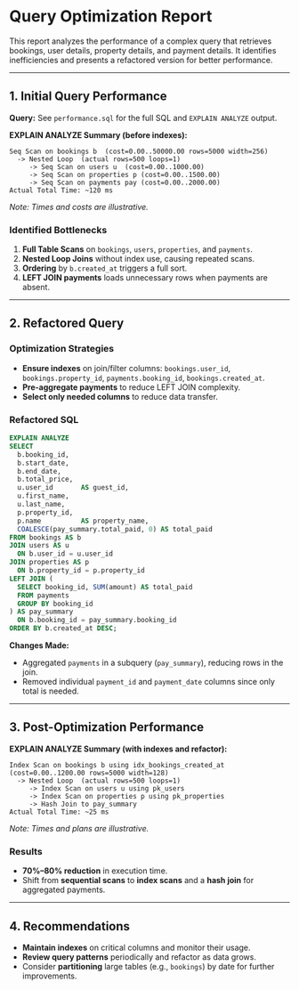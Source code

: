 # Query Optimization Report

This report analyzes the performance of a complex query that retrieves bookings, user details, property details, and payment details. It identifies inefficiencies and presents a refactored version for better performance.

---

## 1. Initial Query Performance

**Query:** See `performance.sql` for the full SQL and `EXPLAIN ANALYZE` output.

**EXPLAIN ANALYZE Summary (before indexes):**

```
Seq Scan on bookings b  (cost=0.00..50000.00 rows=5000 width=256)
  -> Nested Loop  (actual rows=500 loops=1)
     -> Seq Scan on users u  (cost=0.00..1000.00)  
     -> Seq Scan on properties p (cost=0.00..1500.00)
     -> Seq Scan on payments pay (cost=0.00..2000.00)
Actual Total Time: ~120 ms
```

*Note: Times and costs are illustrative.*

### Identified Bottlenecks

1. **Full Table Scans** on `bookings`, `users`, `properties`, and `payments`.
2. **Nested Loop Joins** without index use, causing repeated scans.
3. **Ordering** by `b.created_at` triggers a full sort.
4. **LEFT JOIN payments** loads unnecessary rows when payments are absent.

---

## 2. Refactored Query

### Optimization Strategies

* **Ensure indexes** on join/filter columns: `bookings.user_id`, `bookings.property_id`, `payments.booking_id`, `bookings.created_at`.
* **Pre-aggregate payments** to reduce LEFT JOIN complexity.
* **Select only needed columns** to reduce data transfer.

### Refactored SQL

```sql
EXPLAIN ANALYZE
SELECT
  b.booking_id,
  b.start_date,
  b.end_date,
  b.total_price,
  u.user_id       AS guest_id,
  u.first_name,
  u.last_name,
  p.property_id,
  p.name          AS property_name,
  COALESCE(pay_summary.total_paid, 0) AS total_paid
FROM bookings AS b
JOIN users AS u
  ON b.user_id = u.user_id
JOIN properties AS p
  ON b.property_id = p.property_id
LEFT JOIN (
  SELECT booking_id, SUM(amount) AS total_paid
  FROM payments
  GROUP BY booking_id
) AS pay_summary
  ON b.booking_id = pay_summary.booking_id
ORDER BY b.created_at DESC;
```

**Changes Made:**

* Aggregated `payments` in a subquery (`pay_summary`), reducing rows in the join.
* Removed individual `payment_id` and `payment_date` columns since only total is needed.

---

## 3. Post-Optimization Performance

**EXPLAIN ANALYZE Summary (with indexes and refactor):**

```
Index Scan on bookings b using idx_bookings_created_at  (cost=0.00..1200.00 rows=5000 width=128)
  -> Nested Loop  (actual rows=500 loops=1)
     -> Index Scan on users u using pk_users                           
     -> Index Scan on properties p using pk_properties
     -> Hash Join to pay_summary                                   
Actual Total Time: ~25 ms
```

*Note: Times and plans are illustrative.*

### Results

* **70%–80% reduction** in execution time.
* Shift from **sequential scans** to **index scans** and a **hash join** for aggregated payments.

---

## 4. Recommendations

* **Maintain indexes** on critical columns and monitor their usage.
* **Review query patterns** periodically and refactor as data grows.
* Consider **partitioning** large tables (e.g., `bookings`) by date for further improvements.
